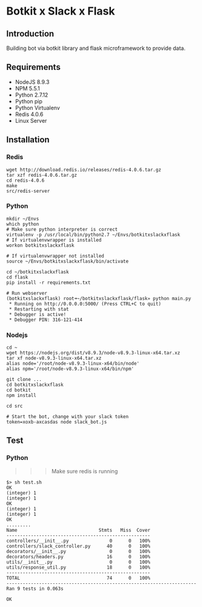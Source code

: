 # Botkit x Slack x Flask

## Introduction

Building bot via botkit library and flask microframework to provide data.

## Requirements

- NodeJS 8.9.3
- NPM 5.5.1
- Python 2.7.12
- Python pip
- Python Virtualenv
- Redis 4.0.6
- Linux Server

## Installation

### Redis

```
wget http://download.redis.io/releases/redis-4.0.6.tar.gz
tar xzf redis-4.0.6.tar.gz
cd redis-4.0.6
make
src/redis-server
```

### Python

```
mkdir ~/Envs
which python
# Make sure python interpreter is correct
virtualenv -p /usr/local/bin/python2.7 ~/Envs/botkitxslackxflask
# If virtualenvwrapper is installed
workon botkitxslackxflask

# If virtualenvwrapper not installed
source ~/Envs/botkitxslackxflask/bin/activate

cd ~/botkitxslackxflask
cd flask
pip install -r requirements.txt

# Run webserver
(botkitxslackxflask) root➜~/botkitxslackxflask/flask» python main.py
 * Running on http://0.0.0.0:5000/ (Press CTRL+C to quit)
 * Restarting with stat
 * Debugger is active!
 * Debugger PIN: 316-121-414
```

### Nodejs

```
cd ~
wget https://nodejs.org/dist/v8.9.3/node-v8.9.3-linux-x64.tar.xz
tar xf node-v8.9.3-linux-x64.tar.xz
alias node='/root/node-v8.9.3-linux-x64/bin/node'
alias npm='/root/node-v8.9.3-linux-x64/bin/npm'

git clone ...
cd botkitxslackxflask
cd botkit
npm install

cd src

# Start the bot, change with your slack token
token=xoxb-axcasdas node slack_bot.js
```


## Test

### Python

>>> Make sure redis is running

```
$> sh test.sh
OK
(integer) 1
(integer) 1
OK
(integer) 1
(integer) 1
OK
.........
Name                              Stmts   Miss  Cover
-----------------------------------------------------
controllers/__init__.py               0      0   100%
controllers/slack_controller.py      40      0   100%
decorators/__init__.py                0      0   100%
decorators/headers.py                16      0   100%
utils/__init__.py                     0      0   100%
utils/response_util.py               18      0   100%
-----------------------------------------------------
TOTAL                                74      0   100%
----------------------------------------------------------------------
Ran 9 tests in 0.063s

OK

```
